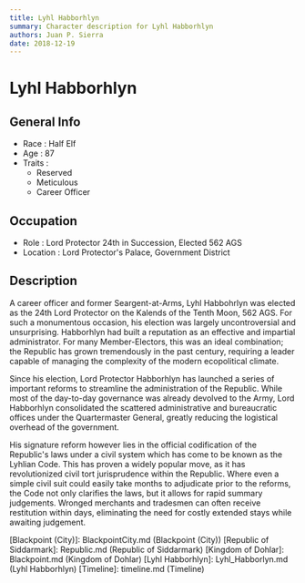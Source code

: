 ```yaml
---
title: Lyhl Habborhlyn
summary: Character description for Lyhl Habborhlyn
authors: Juan P. Sierra
date: 2018-12-19
---
```


# Lyhl Habborhlyn

## General Info

- Race : Half Elf
- Age : 87
- Traits :
    - Reserved
    - Meticulous
    - Career Officer
## Occupation

- Role : Lord Protector
    24th in Succession, Elected 562 AGS
- Location : Lord Protector's Palace, Government District

## Description

A career officer and former Seargent-at-Arms, Lyhl Habbohrlyn was elected as the 24th Lord Protector on the Kalends of the Tenth Moon, 562 AGS. For such a monumentous occasion, his election was largely uncontroversial and unsurprising. Habborhlyn had built a reputation as an effective and impartial administrator. For many Member-Electors, this was an ideal combination; the Republic has grown tremendously in the past century, requiring a leader capable of managing the complexity of the modern ecopolitical climate.

Since his election, Lord Protector Habborhlyn has launched a series of important reforms to streamline the administration of the Republic. While most of the day-to-day governance was already devolved to the Army, Lord Habborhlyn consolidated the scattered administrative and bureaucratic offices under the Quartermaster General, greatly reducing the logistical overhead of the government.

His signature reform however lies in the official codification of the Republic's laws under a civil system which has come to be known as the Lyhlian Code. This has proven a widely popular move, as it has revolutionized civil tort jurisprudence within the Republic. Where even a simple civil suit could easily take months to adjudicate prior to the reforms, the Code not only clarifies the laws, but it allows for rapid summary judgements. Wronged merchants and tradesmen can often receive restitution within days, eliminating the need for costly extended stays while awaiting judgement.

[Siddar City]: SiddarCity.md (Siddar City)
[Blackpoint (City)]: BlackpointCity.md (Blackpoint (City))
[Republic of Siddarmark]: Republic.md (Republic of Siddarmark)
[Kingdom of Dohlar]: Blackpoint.md (Kingdom of Dohlar)
[Lyhl Habborhlyn]: Lyhl_Habborlyn.md (Lyhl Habborhlyn)
[Timeline]: timeline.md (Timeline)